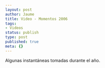 ```yaml
---
layout: post
author: Jaume
title: Video - Momentos 2006
tags:
- Videos
status: publish
type: post
published: true
meta: {}
---
```

Algunas instantáneas tomadas durante el año.

<object type="application/x-shockwave-flash" width="500" height="375" data="http://vimeo.com/moogaloop.swf?clip_id=209542&amp;server=vimeo.com&amp;fullscreen=1&amp;show_title=1&amp;show_byline=0&amp;show_portrait=0&amp;color=679AF1">	<param name="quality" value="best" />	<param name="allowfullscreen" value="true" />	<param name="scale" value="showAll" />	<param name="movie" value="http://vimeo.com/moogaloop.swf?clip_id=209542&amp;server=vimeo.com&amp;fullscreen=1&amp;show_title=1&amp;show_byline=0&amp;show_portrait=0&amp;color=679AF1" /></object>
<br />
